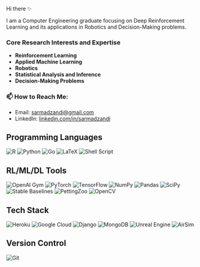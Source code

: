 Hi there ✨ 

I am a Computer Engineering graduate focusing on Deep Reinforcement Learning and its applications in Robotics and Decision-Making problems.

### Core Research Interests and Expertise
- **Reinforcement Learning**
- **Applied Machine Learning**
- **Robotics**
- **Statistical Analysis and Inference**
- **Decision-Making Problems**

### 📫 How to Reach Me: 
- Email: [sarmadzandi@gmail.com](mailto:sarmadzandi@gmail.com)
- LinkedIn: [linkedin.com/in/sarmadzandi](https://linkedin.com/in/sarmadzandi) 

## Programming Languages
![R](https://img.shields.io/badge/r-%23276DC3.svg?style=plastic&logo=r&logoColor=white) 
![Python](https://img.shields.io/badge/python-3670A0?style=plastic&logo=python&logoColor=ffdd54) 
![Go](https://img.shields.io/badge/go-%2300ADD8.svg?style=plastic&logo=go&logoColor=white) 
![LaTeX](https://img.shields.io/badge/LaTeX-%23008080.svg?style=plastic&logo=latex&logoColor=white)
![Shell Script](https://img.shields.io/badge/Shell_Script-%23121011.svg?style=plastic&logo=gnu-bash&logoColor=white)

## RL/ML/DL Tools 
![OpenAI Gym](https://img.shields.io/badge/OpenAI%20Gym-%2334A853.svg?style=plastic&logo=google&logoColor=white)
![PyTorch](https://img.shields.io/badge/PyTorch-%23EE4C2C.svg?style=plastic&logo=PyTorch&logoColor=white) 
![TensorFlow](https://img.shields.io/badge/TensorFlow-%23FF6F00.svg?style=plastic&logo=TensorFlow&logoColor=white)
![NumPy](https://img.shields.io/badge/numpy-%23013243.svg?style=plastic&logo=numpy&logoColor=white) 
![Pandas](https://img.shields.io/badge/pandas-%23150458.svg?style=plastic&logo=pandas&logoColor=white) 
![SciPy](https://img.shields.io/badge/SciPy-%230C55A5.svg?style=plastic&logo=scipy&logoColor=%white) 
![Stable Baselines](https://img.shields.io/badge/Stable%20Baselines-%230099cc.svg?style=plastic&logo=github&logoColor=white)
![PettingZoo](https://img.shields.io/badge/PettingZoo-%23FF9900.svg?style=plastic&logo=python&logoColor=white)
![OpenCV](https://img.shields.io/badge/OpenCV-%23FFA500.svg?style=plastic&logo=opencv&logoColor=white)

## Tech Stack
![Heroku](https://img.shields.io/badge/heroku-%23430098.svg?style=plastic&logo=heroku&logoColor=white) 
![Google Cloud](https://img.shields.io/badge/Google%20Cloud-%234285F4.svg?style=plastic&logo=google-cloud&logoColor=white) 
![Django](https://img.shields.io/badge/django-%23092E20.svg?style=plastic&logo=django&logoColor=white) 
![MongoDB](https://img.shields.io/badge/MongoDB-%234ea94b.svg?style=plastic&logo=mongodb&logoColor=white) 
![Unreal Engine](https://img.shields.io/badge/Unreal%20Engine-%23313131.svg?style=plastic&logo=unreal-engine&logoColor=white)
![AirSim](https://img.shields.io/badge/AirSim-%2300ADD8.svg?style=plastic&logo=github&logoColor=white)

## Version Control
![Git](https://img.shields.io/badge/git-%23F05033.svg?style=plastic&logo=git&logoColor=white)


